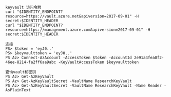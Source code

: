	keyvault 访问令牌
	curl "$IDENTITY_ENDPOINT?resource=https://vault.azure.net&apiversion=2017-09-01" -H secret:$IDENTITY_HEADER
	curl "$IDENTITY_ENDPOINT?resource=https://management.azure.com&apiversion=2017-09-01" -H secret:$IDENTITY_HEADER

	连接
	PS> $token = 'eyJ0..'
	PS> $keyvaulttoken = 'eyJ0..'
	PS Az> Connect-AzAccount -AccessToken $token -AccountId 2e91a4fea0f2-46ee-8214-fa2ff6aa9abc -KeyVaultAccessToken $keyvaulttoken

	查询vault和密钥
	PS Az> Get-AzKeyVault
	PS Az> Get-AzKeyVaultSecret -VaultName ResearchKeyVault
	PS Az> Get-AzKeyVaultSecret -VaultName ResearchKeyVault -Name Reader -AsPlainText